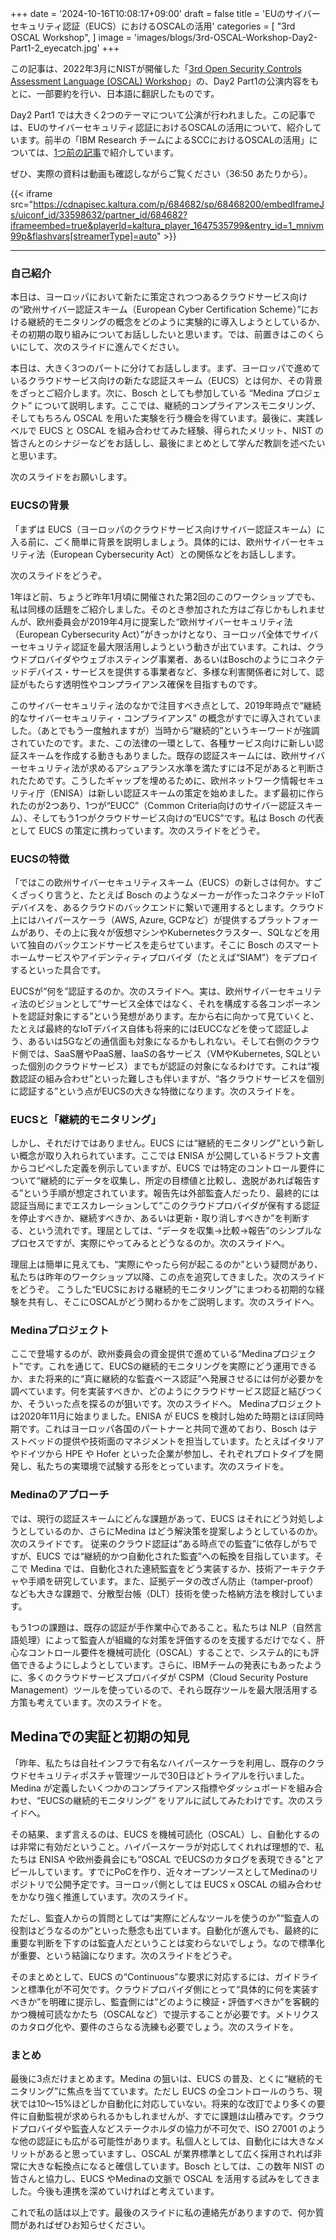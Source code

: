+++
date = '2024-10-16T10:08:17+09:00'
draft = false
title = 'EUのサイバーセキュリティ認証（EUCS）におけるOSCALの活用'
categories = [
    "3rd OSCAL Workshop",
]
image = 'images/blogs/3rd-OSCAL-Workshop-Day2-Part1-2_eyecatch.jpg'
+++

この記事は、2022年3月にNISTが開催した「[3rd Open Security Controls Assessment Language (OSCAL) Workshop](https://csrc.nist.gov/Events/2022/3rd-oscal-workshop)」の、Day2 Part1の公演内容をもとに、一部要約を行い、日本語に翻訳したものです。

Day2 Part1 では大きく2つのテーマについて公演が行われました。この記事では、EUのサイバーセキュリティ認証におけるOSCALの活用について、紹介しています。前半の「IBM Research チームによるSCCにおけるOSCALの活用」については、[1つ前の記事](./3rd-OSCAL-Workshop-Day2-Part1-1.md)で紹介しています。

ぜひ、実際の資料は動画も確認しながらご覧ください（36:50 あたりから）。

{{< iframe src="https://cdnapisec.kaltura.com/p/684682/sp/68468200/embedIframeJs/uiconf_id/33598632/partner_id/684682?iframeembed=true&playerId=kaltura_player_1647535799&entry_id=1_mnivm99p&flashvars[streamerType]=auto" >}}

---

### 自己紹介

本日は、ヨーロッパにおいて新たに策定されつつあるクラウドサービス向けの“欧州サイバー認証スキーム（European Cyber Certification Scheme）”における継続的モニタリングの概念をどのように実験的に導入しようとしているか、その初期の取り組みについてお話ししたいと思います。では、前置きはこのくらいにして、次のスライドに進んでください。

本日は、大きく3つのパートに分けてお話しします。まず、ヨーロッパで進めているクラウドサービス向けの新たな認証スキーム（EUCS）とは何か、その背景をざっとご紹介します。次に、Bosch としても参加している “Medina プロジェクト” について説明します。ここでは、継続的コンプライアンスモニタリング、そしてもちろん OSCAL を用いた実験を行う機会を得ています。最後に、実践レベルで EUCS と OSCAL を組み合わせてみた経験、得られたメリット、NIST の皆さんとのシナジーなどをお話しし、最後にまとめとして学んだ教訓を述べたいと思います。

次のスライドをお願いします。

### EUCSの背景

「まずは EUCS（ヨーロッパのクラウドサービス向けサイバー認証スキーム）に入る前に、ごく簡単に背景を説明しましょう。具体的には、欧州サイバーセキュリティ法（European Cybersecurity Act）との関係などをお話しします。

次のスライドをどうぞ。

1年ほど前、ちょうど昨年1月頃に開催された第2回のこのワークショップでも、私は同様の話題をご紹介しました。そのとき参加された方はご存じかもしれませんが、欧州委員会が2019年4月に提案した“欧州サイバーセキュリティ法（European Cybersecurity Act）”がきっかけとなり、ヨーロッパ全体でサイバーセキュリティ認証を最大限活用しようという動きが出ています。これは、クラウドプロバイダやウェブホスティング事業者、あるいはBoschのようにコネクテッドデバイス・サービスを提供する事業者など、多様な利害関係者に対して、認証がもたらす透明性やコンプライアンス確保を目指すものです。

このサイバーセキュリティ法のなかで注目すべき点として、2019年時点で“継続的なサイバーセキュリティ・コンプライアンス” の概念がすでに導入されていました。（あとでもう一度触れますが）当時から“継続的”というキーワードが強調されていたのです。また、この法律の一環として、各種サービス向けに新しい認証スキームを作成する動きもありました。既存の認証スキームには、欧州サイバーセキュリティ法が求めるアシュアランス水準を満たすには不足があると判断されたためです。こうしたギャップを埋めるために、欧州ネットワーク情報セキュリティ庁（ENISA）は新しい認証スキームの策定を始めました。まず最初に作られたのが2つあり、1つが“EUCC”（Common Criteria向けのサイバー認証スキーム）、そしてもう1つがクラウドサービス向けの“EUCS”です。私は Bosch の代表として EUCS の策定に携わっています。次のスライドをどうぞ。

### EUCSの特徴

「ではこの欧州サイバーセキュリティスキーム（EUCS）の新しさは何か。すごくざっくり言うと、たとえば Bosch のようなメーカーが作ったコネクテッドIoTデバイスを、あるクラウドのバックエンドに繋いで運用するとします。クラウド上にはハイパースケーラ（AWS, Azure, GCPなど）が提供するプラットフォームがあり、その上に我々が仮想マシンやKubernetesクラスター、SQLなどを用いて独自のバックエンドサービスを走らせています。そこに Bosch のスマートホームサービスやアイデンティティプロバイダ（たとえば“SIAM”）をデプロイするといった具合です。

EUCSが“何を”認証するのか。次のスライドへ。実は、欧州サイバーセキュリティ法のビジョンとして“サービス全体ではなく、それを構成する各コンポーネントを認証対象にする”という発想があります。左から右に向かって見ていくと、たとえば最終的なIoTデバイス自体も将来的にはEUCCなどを使って認証しよう、あるいは5Gなどの通信面も対象になるかもしれない。そして右側のクラウド側では、SaaS層やPaaS層、IaaSの各サービス（VMやKubernetes, SQLといった個別のクラウドサービス）までもが認証の対象になるわけです。これは“複数認証の組み合わせ”といった難しさも伴いますが、“各クラウドサービスを個別に認証する”という点がEUCSの大きな特徴になります。次のスライドを。

### EUCSと「継続的モニタリング」

しかし、それだけではありません。EUCS には“継続的モニタリング”という新しい概念が取り入れられています。ここでは ENISA が公開しているドラフト文書からコピペした定義を例示していますが、EUCS では特定のコントロール要件について“継続的にデータを収集し、所定の目標値と比較し、逸脱があれば報告する”という手順が想定されています。報告先は外部監査人だったり、最終的には認証当局にまでエスカレーションして“このクラウドプロバイダが保有する認証を停止すべきか、継続すべきか、あるいは更新・取り消しすべきか”を判断する、という流れです。理屈としては、“データを収集→比較→報告”のシンプルなプロセスですが、実際にやってみるとどうなるのか。次のスライドへ。

理屈上は簡単に見えても、“実際にやったら何が起こるのか”という疑問があり、私たちは昨年のワークショップ以降、この点を追究してきました。次のスライドをどうぞ。
こうした“EUCSにおける継続的モニタリング”にまつわる初期的な経験を共有し、そこにOSCALがどう関わるかをご説明します。次のスライドへ。

### Medinaプロジェクト

ここで登場するのが、欧州委員会の資金提供で進めている“Medinaプロジェクト”です。これを通じて、EUCSの継続的モニタリングを実際にどう運用できるか、また将来的に“真に継続的な監査ベース認証”へ発展させるには何が必要かを調べています。何を実装すべきか、どのようにクラウドサービス認証と結びつくか、そういった点を探るのが狙いです。次のスライドへ。
Medinaプロジェクトは2020年11月に始まりました。ENISA が EUCS を検討し始めた時期とほぼ同時期です。これはヨーロッパ各国のパートナーと共同で進めており、Bosch はテストベッドの提供や技術面のマネジメントを担当しています。たとえばイタリアやドイツから HPE や Hofer といった企業が参加し、それぞれプロトタイプを開発し、私たちの実環境で試験する形をとっています。次のスライドを。

### Medinaのアプローチ

では、現行の認証スキームにどんな課題があって、EUCS はそれにどう対処しようとしているのか、さらにMedina はどう解決策を提案しようとしているのか。次のスライドです。
従来のクラウド認証は“ある時点での監査”に依存しがちですが、EUCS では“継続的かつ自動化された監査”への転換を目指しています。そこで Medina では、自動化された連続監査をどう実装するか、技術アーキテクチャや手順を研究しています。また、証拠データの改ざん防止（tamper-proof）なども大きな課題で、分散型台帳（DLT）技術を使った格納方法を検討しています。

もう1つの課題は、既存の認証が手作業中心であること。私たちは NLP（自然言語処理）によって監査人が組織的な対策を評価するのを支援するだけでなく、肝心なコントロール要件を機械可読化（OSCAL）することで、システム的にも評価できるようにしようとしています。さらに、IBMチームの発表にもあったように、多くのクラウドサービスプロバイダが CSPM（Cloud Security Posture Management）ツールを使っているので、それら既存ツールを最大限活用する方策も考えています。次のスライドを。

## Medinaでの実証と初期の知見
「昨年、私たちは自社インフラで有名なハイパースケーラを利用し、既存のクラウドセキュリティポスチャ管理ツールで30日ほどトライアルを行いました。Medina が定義したいくつかのコンプライアンス指標やダッシュボードを組み合わせ、“EUCSの継続的モニタリング” をリアルに試してみたわけです。次のスライドへ。

その結果、まず言えるのは、EUCS を機械可読化（OSCAL）し、自動化するのは非常に有効だということ。ハイパースケーラが対応してくれれば理想的で、私たちは ENISA や欧州委員会にも“OSCAL でEUCSのカタログを表現できる”とアピールしています。すでにPoCを作り、近々オープンソースとしてMedinaのリポジトリで公開予定です。ヨーロッパ側としては EUCS x OSCAL の組み合わせをかなり強く推進しています。次のスライド。

ただし、監査人からの質問としては“実際にどんなツールを使うのか”“監査人の役割はどうなるのか”といった懸念も出ています。自動化が進んでも、最終的に重要な判断を下すのは監査人だということは変わらないでしょう。なので標準化が重要、という結論になります。次のスライドをどうぞ。

そのまとめとして、EUCS の“Continuous”な要求に対応するには、ガイドラインと標準化が不可欠です。クラウドプロバイダ側にとって“具体的に何を実装すべきか”を明確に提示し、監査側には“どのように検証・評価すべきか”を客観的かつ機械可読なかたち（OSCALなど）で提示することが必要です。メトリクスのカタログ化や、要件のさらなる洗練も必要でしょう。次のスライドを。

### まとめ
最後に3点だけまとめます。Medina の狙いは、EUCS の普及、とくに“継続的モニタリング”に焦点を当てています。ただし EUCS の全コントロールのうち、現状では10～15%ほどしか自動化に対応していない。将来的な改訂でより多くの要件に自動監視が求められるかもしれませんが、すでに課題は山積みです。クラウドプロバイダや監査人などステークホルダの協力が不可欠で、ISO 27001 のような他の認証にも広がる可能性があります。私個人としては、自動化には大きなメリットがあると思っていますし、OSCAL が業界標準として広く採用されれば非常に大きな転換点になると確信しています。Bosch としては、この数年 NIST の皆さんと協力し、EUCS やMedinaの文脈で OSCAL を活用する試みをしてきました。今後も連携を深めていければと考えています。

これで私の話は以上です。最後のスライドに私の連絡先がありますので、何か質問があればぜひお知らせください。
